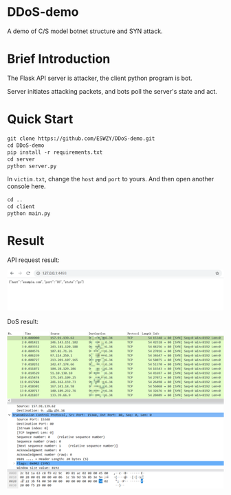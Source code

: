 # DDoS-demo

A demo of C/S model botnet structure and SYN attack. 

# Brief Introduction

The Flask API server is attacker, the client python program is bot.

Server initiates attacking packets, and bots poll the server's state and act.

# Quick Start

```shell script
git clone https://github.com/ESWZY/DDoS-demo.git
cd DDoS-demo
pip install -r requirements.txt
cd server
python server.py
```

In `victim.txt`, change the `host` and `port` to yours. And then open another console here.

```shell script
cd ..
cd client
python main.py
```

# Result

API request result:

![api](/images/1.png)

DoS result:

![dos](/images/2.png)

